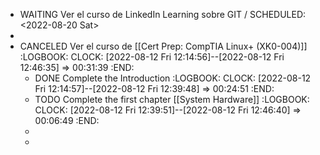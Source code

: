 - WAITING Ver el curso de LinkedIn Learning sobre GIT /
  SCHEDULED: <2022-08-20 Sat>
-
- CANCELED Ver el curso de [[Cert Prep: CompTIA Linux+ (XK0-004)]]
  :LOGBOOK:
  CLOCK: [2022-08-12 Fri 12:14:56]--[2022-08-12 Fri 12:46:35] =>  00:31:39
  :END:
	- DONE Complete the Introduction
	  :LOGBOOK:
	  CLOCK: [2022-08-12 Fri 12:14:57]--[2022-08-12 Fri 12:39:48] =>  00:24:51
	  :END:
	- TODO Complete the first chapter [[System Hardware]]
	  :LOGBOOK:
	  CLOCK: [2022-08-12 Fri 12:39:51]--[2022-08-12 Fri 12:46:40] =>  00:06:49
	  :END:
	-
	-